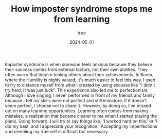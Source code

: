 ﻿---
title: "How imposter syndrome stops me from learning"
excerpt: "Imposter syndrome is when someone feels anxious because they believe their success comes from external factors, not their own abilities. ..."
coverImage: "/assets/blog/cover/mask.jpg"
date: "2024-05-01"
author:
  name: "Doyun Hwang"
  picture: "/assets/blog/authors/logo.png"
ogImage:
  url: "/assets/blog/cover/mask.jpg"
---

Imposter syndrome is when someone feels anxious because they believe their success comes from external factors, not their own abilities. They often worry that they're fooling others about their achievements. In Korea, where the Humility is highly valued, it's much easier to feel this way. I used to try to distance myself from what I created by using excuses like "I didn't try hard; It was just luck". This experience also led me to perfectionism. Although I love singing, I never performed in front of my friends and family because I felt my skills were not perfect and still immature. If it doesn't seem perfect, I choose not to share it. However, by doing so, I've missed out on many learning opportunities. Learning often comes from making mistakes, a realization that became clearer to me when I started playing the piano. Going forward, I will try to say things like, 'I worked hard on this,' or 'I did my best, and I appreciate your recognition.' Accepting my imperfections and revealing my true self is difficult but necessary.
